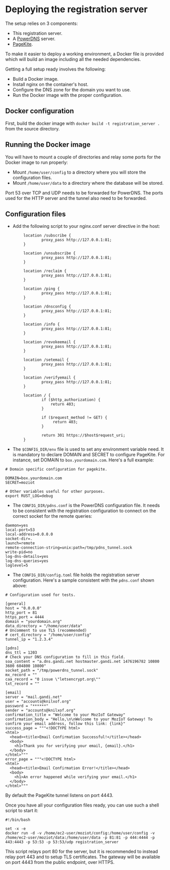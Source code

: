 # Deploying the registration server

The setup relies on 3 components:
- This registration server.
- A [PowerDNS](https://powerdns.com/) server.
- [PageKite](https://pagekite.net/).

To make it easier to deploy a working environment, a Docker file is provided which will build an image including all the needed dependencies.

Getting a full setup ready involves the following:
- Build a Docker image.
- Install nginx on the container's host.
- Configure the DNS zone for the domain you want to use.
- Run the Docker image with the proper configuration.

## Docker configuration

First, build the docker image with `docker build -t registration_server .` from the source directory.

## Running the Docker image

You will have to mount a couple of directories and relay some ports for the Docker image to run properly:
- Mount `/home/user/config` to a directory where you will store the configuration files.
- Mount `/home/user/data` to a directory where the database will be stored.

Port 53 over TCP and UDP needs to be forwarded for PowerDNS. The ports used for the HTTP server and the tunnel also need to be forwarded.

## Configuration files


* Add the following script to your nginx.conf server directive in the host:
```
        location /subscribe {
                proxy_pass http://127.0.0.1:81;
        }

        location /unsubscribe {
                proxy_pass http://127.0.0.1:81;
        }

        location /reclaim {
                proxy_pass http://127.0.0.1:81;
        }

        location /ping {
                proxy_pass http://127.0.0.1:81;
        }

        location /dnsconfig {
                proxy_pass http://127.0.0.1:81;
        }

        location /info {
                proxy_pass http://127.0.0.1:81;
        }

        location /revokeemail {
                proxy_pass http://127.0.0.1:81;
        }

        location /setemail {
                proxy_pass http://127.0.0.1:81;
        }

        location /verifyemail {
                proxy_pass http://127.0.0.1:81;
        }

      	location / {
                if ($http_authorization) {
                    return 403;
                }

                if ($request_method != GET) {
                     return 403;
                }

                return 301 https://$host$request_uri;
      	}
```

* The `$CONFIG_DIR/env` file is used to set any environment variable need. It is mandatory to declare DOMAIN and SECRET to configure PageKite. For instance, set DOMAIN to `box.yourdomain.com`. Here's a full example:
```
# Domain specific configuration for pagekite.

DOMAIN=box.yourdomain.com
SECRET=moziot

# Other variables useful for other purposes.
export RUST_LOG=debug
```

* The `CONFIG_DIR/pdns.conf` is the PowerDNS configuration file. It needs to be consistent with the registration configuration to connect on the correct socket for the remote queries:
```
daemon=yes
local-port=53
local-address=0.0.0.0
socket-dir=.
launch=remote
remote-connection-string=unix:path=/tmp/pdns_tunnel.sock
write-pid=no
log-dns-details=yes
log-dns-queries=yes
loglevel=5

```

* The `CONFIG_DIR/config.toml` file holds the registration server configuration. Here's a sample consistent with the `pdns.conf` shown above:
```
# Configuration used for tests.

[general]
host = "0.0.0.0"
http_port = 81
https_port = 4444
domain = "yourdomain.org"
data_directory = "/home/user/data"
# Uncomment to use TLS (recommended)
# cert_directory = "/home/user/config"
tunnel_ip = "1.2.3.4"

[pdns]
dns_ttl = 1203
# Check your DNS configuration to fill in this field.
soa_content = "a.dns.gandi.net hostmaster.gandi.net 1476196782 10800 3600 604800 10800"
socket_path = "/tmp/powerdns_tunnel.sock"
mx_record = ""
caa_record = "0 issue \"letsencrypt.org\""
txt_record = ""

[email]
server = "mail.gandi.net"
user = "accounts@knilxof.org"
password = "******"
sender = "accounts@knilxof.org"
confirmation_title = "Welcome to your MozIoT Gateway"
confirmation_body = "Hello,\n\nWelcome to your MozIoT Gateway! To confirm your email address, follow this link: {link}"
success_page = """<!DOCTYPE html>
<html>
  <head><title>Email Confirmation Successful!</title></head>
  <body>
    <h1>Thank you for verifying your email, {email}.</h1>
  </body>
</html>"""
error_page = """<!DOCTYPE html>
<html>
  <head><title>Email Confirmation Error!</title></head>
  <body>
    <h1>An error happened while verifying your email.</h1>
  </body>
</html>"""

```

By default the PageKite tunnel listens on port 4443.

Once you have all your configuration files ready, you can use such a shell script to start it:

```
#!/bin/bash

set -x -e
docker run -d -v /home/ec2-user/moziot/config:/home/user/config -v /home/ec2-user/moziot/data:/home/user/data -p 81:81 -p 444:4444 -p 443:4443 -p 53:53 -p 53:53/udp registration_server
```
This script relays port 80 for the server, but it is recommended to instead relay port 443 and to setup TLS certificates. The gateway will be available on port 4443 from the public endpoint, over HTTPS.

